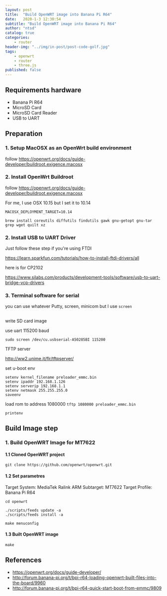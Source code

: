 ```yaml
---
layout: post
title:  "Build OpenWRT image into Banana Pi R64"
date:   2020-1-3 12:30:54
subtitle: "Build OpenWRT image into Banana Pi R64"
author: "ntsd"
catalog: true
categories:
    - router
header-img: "../img/in-post/post-code-golf.jpg"
tags:
    - openwrt
    - router
    - three.js
published: false
---
```


## Requirements hardware

- Banana Pi R64
- MicroSD Card
- MicroSD Card Reader
- USB to UART

## Preparation

### 1. Setup MacOSX as an OpenWrt build environment

follow https://openwrt.org/docs/guide-developer/buildroot.exigence.macosx

### 2. Install OpenWrt Buildroot

follow https://openwrt.org/docs/guide-developer/buildroot.exigence.macosx

For me, I use OSX 10.15 but I set it to 10.14

``` shell
MACOSX_DEPLOYMENT_TARGET=10.14

brew install coreutils diffutils findutils gawk gnu-getopt gnu-tar grep wget quilt xz

```

### 2. Install USB to UART Driver

Just follow these step if you're using FTDI

https://learn.sparkfun.com/tutorials/how-to-install-ftdi-drivers/all

here is for CP2102

https://www.silabs.com/products/development-tools/software/usb-to-uart-bridge-vcp-drivers

### 3. Terminal software for serial

you can use whatever Putty, screen, minicom but I use `screen`

## 

write SD card image

use uart 115200 baud

`
sudo screen /dev/cu.usbserial-A50285BI 115200
`

TFTP server

http://ww2.unime.it/flr/tftpserver/

set u-boot env

```
setenv kernel_filename preloader_emmc.bin
setenv ipaddr 192.168.1.126
setenv serverip 192.168.1.1
setenv netmask 255.255.255.0
saveenv
```

load rom to address 1080000
`tftp 1080000 preloader_emmc.bin`

`printenv`


## Build Image step

### 1. Build OpenWRT Image for MT7622

#### 1.1 Cloned OpenWRT project

`git clone https://github.com/openwrt/openwrt.git`

#### 1.2 Set parametres

Target System: MediaTek Ralink ARM
Subtarget: MT7622
Target Profile: Banana Pi R64

``` shell
cd openwrt

./scripts/feeds update -a
./scripts/feeds install -a

make menuconfig
```

#### 1.3 Built OpenWRT image

`make`

## References

- https://openwrt.org/docs/guide-developer/
- http://forum.banana-pi.org/t/bpi-r64-loading-openwrt-built-files-into-the-board/9960
- http://forum.banana-pi.org/t/bpi-r64-quick-start-boot-from-emmc/9809
  